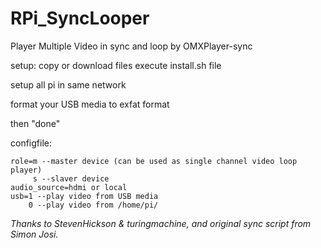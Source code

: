 # RPi_SyncLooper
Player Multiple Video in sync and loop by OMXPlayer-sync 

  setup:
  copy or download files
  execute install.sh file
  
  setup all pi in same network
  
  format your USB media to exfat format
  
  then "done"
  
  configfile:
  
    role=m --master device (can be used as single channel video loop player)
         s --slaver device
    audio_source=hdmi or local
    usb=1 --play video from USB media
        0 --play video from /home/pi/
        
        
*Thanks to StevenHickson & turingmachine, and original sync script from Simon Josi.*
